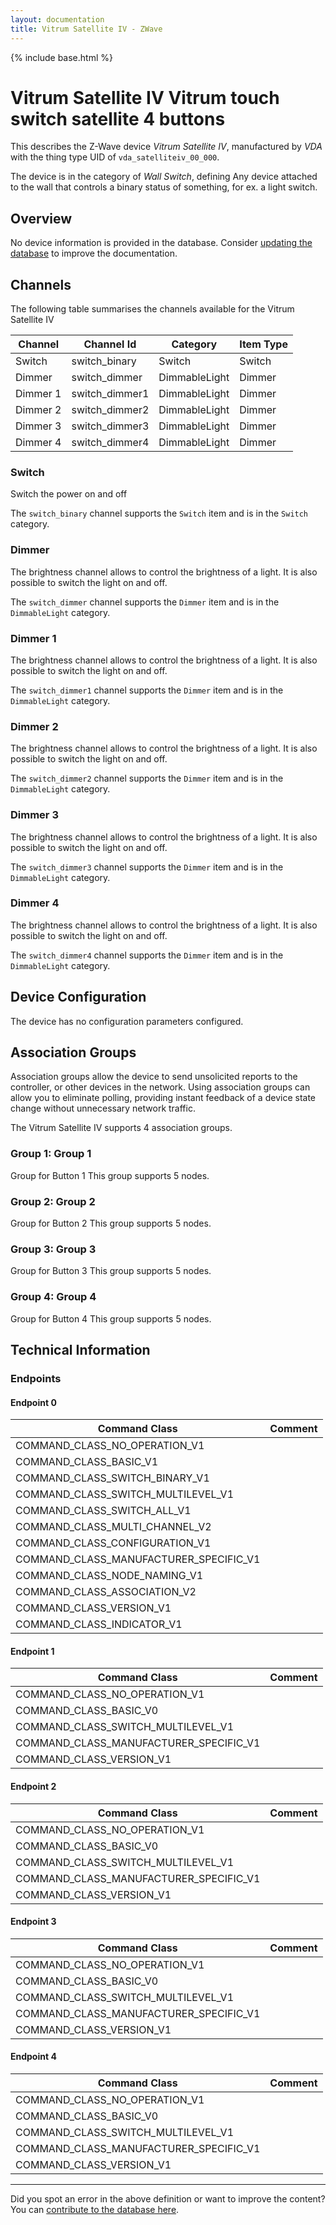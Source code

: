 ```yaml
---
layout: documentation
title: Vitrum Satellite IV - ZWave
---
```


{% include base.html %}

# Vitrum Satellite IV Vitrum touch switch satellite 4 buttons
This describes the Z-Wave device *Vitrum Satellite IV*, manufactured by *VDA* with the thing type UID of ```vda_satelliteiv_00_000```.

The device is in the category of *Wall Switch*, defining Any device attached to the wall that controls a binary status of something, for ex. a light switch.

## Overview

No device information is provided in the database. Consider [updating the database](http://www.cd-jackson.com/index.php/zwave/zwave-device-database/zwave-device-list/devicesummary/764) to improve the documentation.

## Channels

The following table summarises the channels available for the Vitrum Satellite IV

| Channel | Channel Id | Category | Item Type |
|---------|------------|----------|-----------|
| Switch | switch_binary | Switch | Switch | 
| Dimmer | switch_dimmer | DimmableLight | Dimmer | 
| Dimmer 1 | switch_dimmer1 | DimmableLight | Dimmer | 
| Dimmer 2 | switch_dimmer2 | DimmableLight | Dimmer | 
| Dimmer 3 | switch_dimmer3 | DimmableLight | Dimmer | 
| Dimmer 4 | switch_dimmer4 | DimmableLight | Dimmer | 

### Switch

Switch the power on and off

The ```switch_binary``` channel supports the ```Switch``` item and is in the ```Switch``` category.

### Dimmer

The brightness channel allows to control the brightness of a light.
            It is also possible to switch the light on and off.
        

The ```switch_dimmer``` channel supports the ```Dimmer``` item and is in the ```DimmableLight``` category.

### Dimmer 1

The brightness channel allows to control the brightness of a light.
            It is also possible to switch the light on and off.
        

The ```switch_dimmer1``` channel supports the ```Dimmer``` item and is in the ```DimmableLight``` category.

### Dimmer 2

The brightness channel allows to control the brightness of a light.
            It is also possible to switch the light on and off.
        

The ```switch_dimmer2``` channel supports the ```Dimmer``` item and is in the ```DimmableLight``` category.

### Dimmer 3

The brightness channel allows to control the brightness of a light.
            It is also possible to switch the light on and off.
        

The ```switch_dimmer3``` channel supports the ```Dimmer``` item and is in the ```DimmableLight``` category.

### Dimmer 4

The brightness channel allows to control the brightness of a light.
            It is also possible to switch the light on and off.
        

The ```switch_dimmer4``` channel supports the ```Dimmer``` item and is in the ```DimmableLight``` category.



## Device Configuration

The device has no configuration parameters configured.

## Association Groups

Association groups allow the device to send unsolicited reports to the controller, or other devices in the network. Using association groups can allow you to eliminate polling, providing instant feedback of a device state change without unnecessary network traffic.

The Vitrum Satellite IV supports 4 association groups.

### Group 1: Group 1

Group for Button 1
This group supports 5 nodes.

### Group 2: Group 2

Group for Button 2
This group supports 5 nodes.

### Group 3: Group 3

Group for Button 3
This group supports 5 nodes.

### Group 4: Group 4

Group for Button 4
This group supports 5 nodes.

## Technical Information

### Endpoints

#### Endpoint 0

| Command Class | Comment |
|---------------|---------|
| COMMAND_CLASS_NO_OPERATION_V1| |
| COMMAND_CLASS_BASIC_V1| |
| COMMAND_CLASS_SWITCH_BINARY_V1| |
| COMMAND_CLASS_SWITCH_MULTILEVEL_V1| |
| COMMAND_CLASS_SWITCH_ALL_V1| |
| COMMAND_CLASS_MULTI_CHANNEL_V2| |
| COMMAND_CLASS_CONFIGURATION_V1| |
| COMMAND_CLASS_MANUFACTURER_SPECIFIC_V1| |
| COMMAND_CLASS_NODE_NAMING_V1| |
| COMMAND_CLASS_ASSOCIATION_V2| |
| COMMAND_CLASS_VERSION_V1| |
| COMMAND_CLASS_INDICATOR_V1| |
#### Endpoint 1

| Command Class | Comment |
|---------------|---------|
| COMMAND_CLASS_NO_OPERATION_V1| |
| COMMAND_CLASS_BASIC_V0| |
| COMMAND_CLASS_SWITCH_MULTILEVEL_V1| |
| COMMAND_CLASS_MANUFACTURER_SPECIFIC_V1| |
| COMMAND_CLASS_VERSION_V1| |
#### Endpoint 2

| Command Class | Comment |
|---------------|---------|
| COMMAND_CLASS_NO_OPERATION_V1| |
| COMMAND_CLASS_BASIC_V0| |
| COMMAND_CLASS_SWITCH_MULTILEVEL_V1| |
| COMMAND_CLASS_MANUFACTURER_SPECIFIC_V1| |
| COMMAND_CLASS_VERSION_V1| |
#### Endpoint 3

| Command Class | Comment |
|---------------|---------|
| COMMAND_CLASS_NO_OPERATION_V1| |
| COMMAND_CLASS_BASIC_V0| |
| COMMAND_CLASS_SWITCH_MULTILEVEL_V1| |
| COMMAND_CLASS_MANUFACTURER_SPECIFIC_V1| |
| COMMAND_CLASS_VERSION_V1| |
#### Endpoint 4

| Command Class | Comment |
|---------------|---------|
| COMMAND_CLASS_NO_OPERATION_V1| |
| COMMAND_CLASS_BASIC_V0| |
| COMMAND_CLASS_SWITCH_MULTILEVEL_V1| |
| COMMAND_CLASS_MANUFACTURER_SPECIFIC_V1| |
| COMMAND_CLASS_VERSION_V1| |

---

Did you spot an error in the above definition or want to improve the content?
You can [contribute to the database here](http://www.cd-jackson.com/index.php/zwave/zwave-device-database/zwave-device-list/devicesummary/764).
